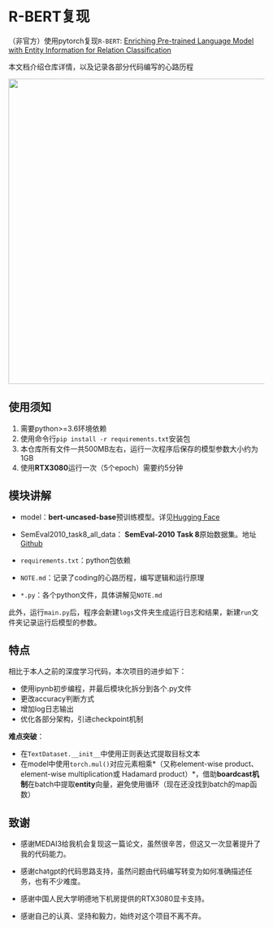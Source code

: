 # R-BERT复现

（非官方）使用pytorch复现`R-BERT`: [Enriching Pre-trained Language Model with Entity Information for Relation Classification](https://arxiv.org/abs/1905.08284)

本文档介绍仓库详情，以及记录各部分代码编写的心路历程

<p float="left" align="center">
    <img width="600" src="https://user-images.githubusercontent.com/28896432/68673458-1b090d00-0597-11ea-96b1-7c1453e6edbb.png" />  
</p>

##  使用须知

1. 需要python\>=3.6环境依赖
2. 使用命令行`pip install -r requirements.txt`安装包
3. 本仓库所有文件一共500MB左右，运行一次程序后保存的模型参数大小约为1GB
4. 使用**RTX3080**运行一次（5个epoch）需要约5分钟

## 模块讲解

- model：**bert-uncased-base**预训练模型。详见[Hugging Face](https://www.huggingface.co./bert-base-uncased)
- SemEval2010_task8_all_data： **SemEval-2010 Task 8**原始数据集。地址[Github](https://github.com/JoelNiklaus/SemEval2010Task8/)

- `requirements.txt`：python包依赖
- `NOTE.md`：记录了coding的心路历程，编写逻辑和运行原理

- `*.py`：各个python文件，具体讲解见`NOTE.md`

此外，运行`main.py`后，程序会新建`logs`文件夹生成运行日志和结果，新建`run`文件夹记录运行后模型的参数。

## 特点

相比于本人之前的深度学习代码，本次项目的进步如下：

- 使用ipynb初步编程，并最后模块化拆分到各个.py文件
- 更改accuracy判断方式
- 增加log日志输出
- 优化各部分架构，引进checkpoint机制

**难点突破**：

- 在`TextDataset.__init__`中使用正则表达式提取目标文本
- 在model中使用`torch.mul()`对应元素相乘*（又称element-wise product、 element-wise multiplication或 Hadamard product）*，借助**boardcast机制**在batch中提取**entity**向量，避免使用循环（现在还没找到batch的map函数）

## 致谢

- 感谢MEDAI3给我机会复现这一篇论文，虽然很辛苦，但这又一次显著提升了我的代码能力。

- 感谢chatgpt的代码思路支持，虽然问题由代码编写转变为如何准确描述任务，也有不少难度。

- 感谢中国人民大学明德地下机房提供的RTX3080显卡支持。

- 感谢自己的认真、坚持和毅力，始终对这个项目不离不弃。

